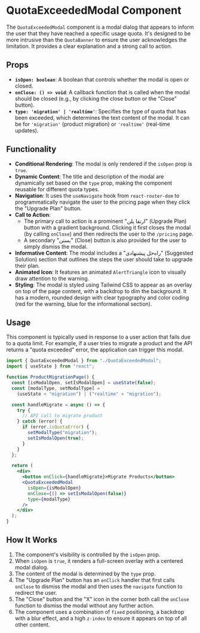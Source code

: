 # QuotaExceededModal Component

The `QuotaExceededModal` component is a modal dialog that appears to inform the user that they have reached a specific usage quota. It's designed to be more intrusive than the `QuotaBanner` to ensure the user acknowledges the limitation. It provides a clear explanation and a strong call to action.

## Props

- **`isOpen: boolean`**: A boolean that controls whether the modal is open or closed.
- **`onClose: () => void`**: A callback function that is called when the modal should be closed (e.g., by clicking the close button or the "Close" button).
- **`type: 'migration' | 'realtime'`**: Specifies the type of quota that has been exceeded, which determines the text content of the modal. It can be for `'migration'` (product migration) or `'realtime'` (real-time updates).

## Functionality

- **Conditional Rendering**: The modal is only rendered if the `isOpen` prop is `true`.
- **Dynamic Content**: The title and description of the modal are dynamically set based on the `type` prop, making the component reusable for different quota types.
- **Navigation**: It uses the `useNavigate` hook from `react-router-dom` to programmatically navigate the user to the pricing page when they click the "Upgrade Plan" button.
- **Call to Action**:
  - The primary call to action is a prominent "ارتقا پلن" (Upgrade Plan) button with a gradient background. Clicking it first closes the modal (by calling `onClose`) and then redirects the user to the `/pricing` page.
  - A secondary "بستن" (Close) button is also provided for the user to simply dismiss the modal.
- **Informative Content**: The modal includes a "راه‌حل پیشنهادی" (Suggested Solution) section that outlines the steps the user should take to upgrade their plan.
- **Animated Icon**: It features an animated `AlertTriangle` icon to visually draw attention to the warning.
- **Styling**: The modal is styled using Tailwind CSS to appear as an overlay on top of the page content, with a backdrop to dim the background. It has a modern, rounded design with clear typography and color coding (red for the warning, blue for the informational section).

## Usage

This component is typically used in response to a user action that fails due to a quota limit. For example, if a user tries to migrate a product and the API returns a "quota exceeded" error, the application can trigger this modal.

```jsx
import { QuotaExceededModal } from "./QuotaExceededModal";
import { useState } from "react";

function ProductMigrationPage() {
  const [isModalOpen, setIsModalOpen] = useState(false);
  const [modalType, setModalType] =
    (useState < "migration") | ("realtime" > "migration");

  const handleMigrate = async () => {
    try {
      // API call to migrate product
    } catch (error) {
      if (error.isQuotaError) {
        setModalType("migration");
        setIsModalOpen(true);
      }
    }
  };

  return (
    <div>
      <button onClick={handleMigrate}>Migrate Products</button>
      <QuotaExceededModal
        isOpen={isModalOpen}
        onClose={() => setIsModalOpen(false)}
        type={modalType}
      />
    </div>
  );
}
```

## How It Works

1. The component's visibility is controlled by the `isOpen` prop.
2. When `isOpen` is `true`, it renders a full-screen overlay with a centered modal dialog.
3. The content of the modal is determined by the `type` prop.
4. The "Upgrade Plan" button has an `onClick` handler that first calls `onClose` to dismiss the modal and then uses the `navigate` function to redirect the user.
5. The "Close" button and the "X" icon in the corner both call the `onClose` function to dismiss the modal without any further action.
6. The component uses a combination of `fixed` positioning, a backdrop with a blur effect, and a high `z-index` to ensure it appears on top of all other content.
